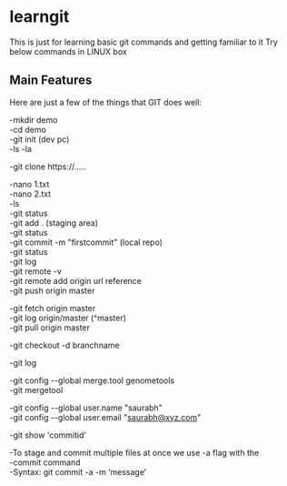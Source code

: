 # learngit
This is just for learning basic git commands and getting familiar to it
Try below commands in LINUX box
## Main Features
Here are just a few of the things that GIT does well:

  -mkdir demo  
  -cd demo  
  -git init (dev pc)  
  -ls -la  

  -git clone https://.....  

  -nano 1.txt  
  -nano 2.txt  
  -ls  
  -git status  
  -git add . (staging area)  
  -git status  
  -git commit -m "firstcommit" (local repo)  
  -git status  
  -git log  
  -git remote -v  
  -git remote add origin url reference  
  -git push origin master  

  -git fetch origin master  
  -git log origin/master (^master)  
  -git pull origin master  

  -git checkout -d branchname  

  -git log  

  -git config --global merge.tool genometools  
  -git mergetool  

  -git config --global user.name "saurabh"  
  -git config --global user.email "saurabh@xyz.com"  

  -git show 'commitid'  

  -To stage and commit multiple files at once we use -a flag with the  
  -commit command  
  -Syntax: git commit -a -m ‘message’  
